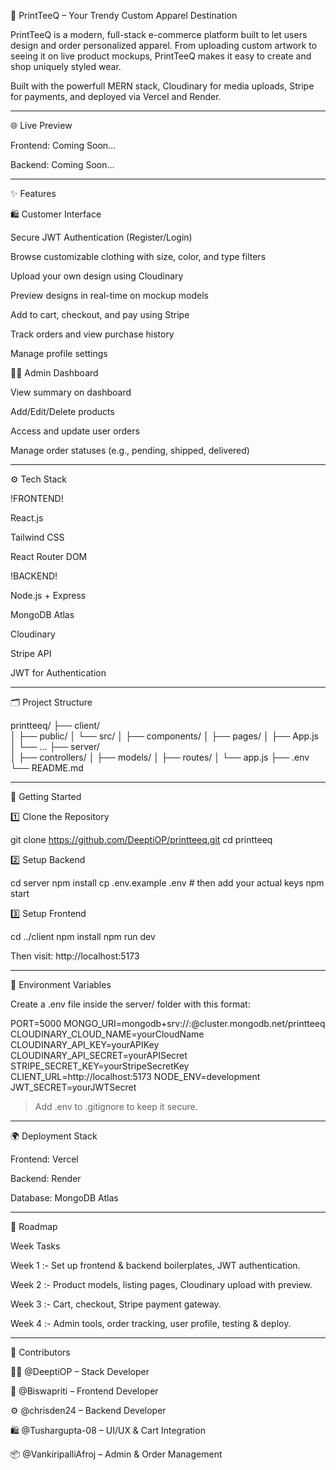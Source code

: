 👕 PrintTeeQ – Your Trendy Custom Apparel Destination

PrintTeeQ is a modern, full-stack e-commerce platform built to let users design and order personalized apparel. From uploading custom artwork to seeing it on live product mockups, PrintTeeQ makes it easy to create and shop uniquely styled wear.

Built with the powerfull MERN stack, Cloudinary for media uploads, Stripe for payments, and deployed via Vercel and Render.


---

🌐 Live Preview 

Frontend: Coming Soon...

Backend: Coming Soon...



---

✨ Features

🛍️ Customer Interface

Secure JWT Authentication (Register/Login)

Browse customizable clothing with size, color, and type filters

Upload your own design using Cloudinary

Preview designs in real-time on mockup models

Add to cart, checkout, and pay using Stripe

Track orders and view purchase history

Manage profile settings


🧑‍💼 Admin Dashboard

View summary on dashboard

Add/Edit/Delete products

Access and update user orders

Manage order statuses (e.g., pending, shipped, delivered)



---

⚙️ Tech Stack

!FRONTEND!

React.js

Tailwind CSS

React Router DOM


!BACKEND!

Node.js + Express

MongoDB Atlas

Cloudinary

Stripe API

JWT for Authentication



---

🗂 Project Structure

printteeq/
├── client/              
│   ├── public/
│   └── src/
│       ├── components/
│       ├── pages/
│       ├── App.js
│       └── ...
├── server/              
│   ├── controllers/
│   ├── models/
│   ├── routes/
│   └── app.js
├── .env
└── README.md


---

🚀 Getting Started

1️⃣ Clone the Repository

git clone https://github.com/DeeptiOP/printteeq.git
cd printteeq

2️⃣ Setup Backend

cd server
npm install
cp .env.example .env   # then add your actual keys
npm start

3️⃣ Setup Frontend

cd ../client
npm install
npm run dev

Then visit: http://localhost:5173


---

🔐 Environment Variables

Create a .env file inside the server/ folder with this format:

PORT=5000
MONGO_URI=mongodb+srv://<username>:<password>@cluster.mongodb.net/printteeq
CLOUDINARY_CLOUD_NAME=yourCloudName
CLOUDINARY_API_KEY=yourAPIKey
CLOUDINARY_API_SECRET=yourAPISecret
STRIPE_SECRET_KEY=yourStripeSecretKey
CLIENT_URL=http://localhost:5173
NODE_ENV=development
JWT_SECRET=yourJWTSecret

> Add .env to .gitignore to keep it secure.




---

🌍 Deployment Stack

Frontend: Vercel

Backend: Render

Database: MongoDB Atlas



---

🧭 Roadmap

Week	Tasks

Week 1	:- Set up frontend & backend boilerplates, JWT authentication.

Week 2	:- Product models, listing pages, Cloudinary upload with preview.

Week 3	:- Cart, checkout, Stripe payment gateway.

Week 4 :- Admin tools, order tracking, user profile, testing & deploy.



---

👥 Contributors

👩‍💻 @DeeptiOP – Stack Developer

🧠 @Biswapriti – Frontend Developer

⚙️ @chrisden24 – Backend Developer

🛍️ @Tushargupta-08 – UI/UX & Cart Integration

📦 @VankiripalliAfroj – Admin & Order Management
